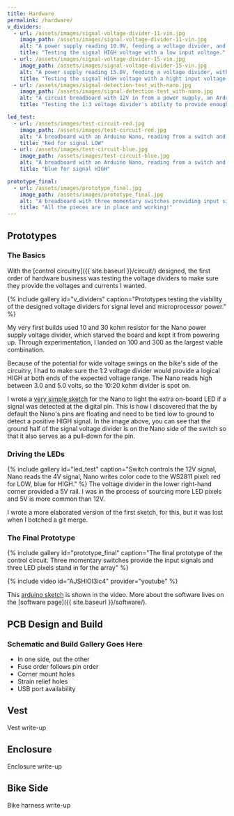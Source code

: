 ```yaml
---
title: Hardware
permalink: /hardware/
v_dividers:
  - url: /assets/images/signal-voltage-divider-11-vin.jpg
    image_path: /assets/images/signal-voltage-divider-11-vin.jpg
    alt: "A power supply reading 10.9V, feeding a voltage divider, and a DIMM reading 3.32V"
    title: "Testing the signal HIGH voltage with a low input voltage."
  - url: /assets/images/signal-voltage-divider-15-vin.jpg
    image_path: /assets/images/signal-voltage-divider-15-vin.jpg
    alt: "A power supply reading 15.0V, feeding a voltage divider, with a DIMM reading 4.57V."
    title: "Testing the signal HIGH voltage with a hight input voltage."
  - url: /assets/images/signal-detection-test_with-nano.jpg
    image_path: /assets/images/signal-detection-test_with-nano.jpg
    alt: "A circuit breadboard with 12V in from a power supply, an Arduino Nano and a switch between power and a digital input pin."
    title: "Testing the 1:3 voltage divider's ability to provide enough juice to the Nano and the Nano's ability to read a signal through the 1:2 voltage divider."

led_test:
  - url: /assets/images/test-circuit-red.jpg
    image_path: /assets/images/test-circuit-red.jpg
    alt: "A breadboard with an Arduino Nano, reading from a switch and displaying red on an LED pixel."
    title: "Red for signal LOW"
  - url: /assets/images/test-circuit-blue.jpg
    image_path: /assets/images/test-circuit-blue.jpg
    alt: "A breadboard with an Arduino Nano, reading from a switch and displaying blue on an LED pixel."
    title: "Blue for signal HIGH"

prototype_final:
  - url: /assets/images/prototype_final.jpg
    image_path: /assets/images/prototype_final.jpg
    alt: "A breadboard with three momentary switches providing input signals to an Arduino Nano.  It drives a string of three LED pixels, simulating the turn and brake signals on a card."
    title: "All the pieces are in place and working!"
---
```

## Prototypes
### The Basics
With the [control circuitry]({{ site.baseurl }}/circuit/) designed, the first order of hardware business was testing the voltage dividers to make sure they provide the voltages and currents I wanted.

{% include gallery id="v_dividers" caption="Prototypes testing the viability of the designed voltage dividers for signal level and microprocessor power." %}

My very first builds used 10 and 30 kohm resistor for the Nano power supply voltage divider, which starved the board and kept it from powering up.  Through experimentation, I landed on 100 and 300 as the largest viable combination.

Because of the potential for wide voltage swings on the bike's side of the circuitry, I had to make sure the 1:2 voltage divider would provide a logical HIGH  at both ends of the expected voltage range.  The Nano reads high between 3.0 and 5.0 volts, so the 10:20 kohm divider is spot on.

I wrote a [very simple sketch](https://github.com/b-buckley/blinker-vest/blob/5e4715639e722127900f56ea329b77493be101de/arduino/signalDetect/signalDetect.ino) for the Nano to light the extra on-board LED if a signal was detected at the digital pin.  This is how I discovered that the by default the Nano's pins are floating and need to be tied low to ground to detect a positive HIGH signal.  In the image above, you can see that the ground half of the signal voltage divider is on the Nano side of the switch so that it also serves as a pull-down for the pin.

### Driving the LEDs

{% include gallery id="led_test" caption="Switch controls the 12V signal, Nano reads the 4V signal, Nano writes color code to the WS2811 pixel: red for LOW, blue for HIGH." %}
The voltage divider in the lower right-hand corner provided a 5V rail.  I was in the process of sourcing more LED pixels and 5V is more common than 12V.

I wrote a more elaborated version of the first sketch, for this, but it was lost when I botched a git merge.

### The Final Prototype

{% include gallery id="prototype_final" caption="The final prototype of the control circuit. Three momentary switches provide the input signals and three LED pixels stand in for the array" %}

{% include video id="AJSHlOI3ic4" provider="youtube" %}

This [arduino sketch](https://github.com/b-buckley/blinker-vest/blob/f05b980c568d5157cf4c2e24acc53ab7f0d04133/arduino/ws2811_test/ws2811_test.ino) is shown in the video.  More about the software lives on the [software page]({{ site.baseurl }}/software/).

## PCB Design and Build
### Schematic and Build Gallery Goes Here

  * In one side, out the other
  * Fuse order follows pin order
  * Corner mount holes
  * Strain relief holes
  * USB port availability

## Vest

<!-- VEST GALLERY -->

Vest write-up

## Enclosure

<!-- ENCLOSURE GALLERY -->

Enclosure write-up

## Bike Side

<!-- HARNESS GALLERY -->

Bike harness write-up
